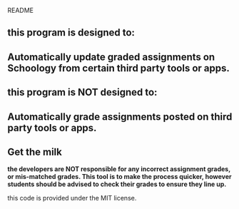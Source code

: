 README

this program is designed to:
-----
Automatically update graded assignments on Schoology from certain third party tools or apps. 
-----

this program is NOT designed to:
-----
Automatically grade assignments posted on third party tools or apps. 
-----
Get the milk
-----

**the developers are NOT responsible for any incorrect assignment grades, or mis-matched grades. This tool is to make the process quicker, however students should be advised to check their grades to ensure they line up.**

this code is provided under the MIT license. 

